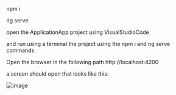 npm i


ng serve


open the ApplicationApp project using VisualStudioCode

and run using a terminal the project using the npm i and ng serve commands

Open the browser in the following path http://localhost:4200

a screen should open that looks like this:

![image](https://user-images.githubusercontent.com/121789861/210207550-62f8e0aa-2ac1-4e09-9977-5742fb8fc5ff.png)

